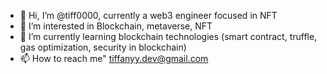 - 👋 Hi, I’m @tiff0000, currently a web3 engineer focused in NFT
- 👀 I’m interested in Blockchain, metaverse, NFT
- 🌱 I’m currently learning blockchain technologies (smart contract, truffle, gas optimization, security in blockchain)
- 📫 How to reach me" tiffanyy.dev@gmail.com

<!---
tiff0000/tiff0000 is a ✨ special ✨ repository because its `README.md` (this file) appears on your GitHub profile.
You can click the Preview link to take a look at your changes.
--->
